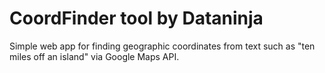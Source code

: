CoordFinder tool by Dataninja
==============

Simple web app for finding geographic coordinates from text such as "ten miles off an island" via Google Maps API.
